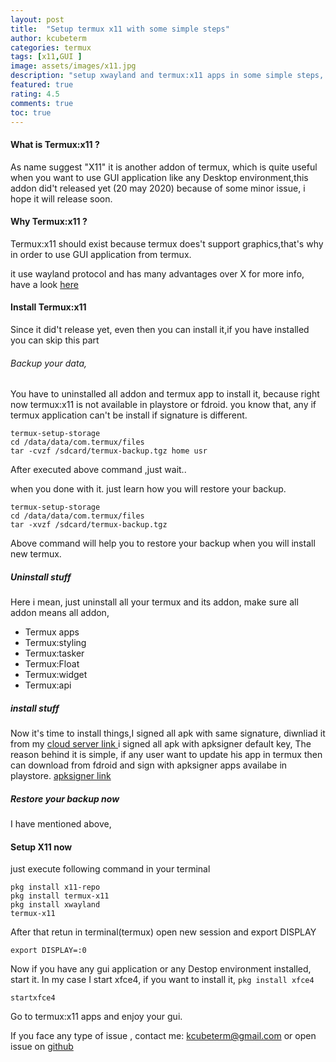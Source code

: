 ```yaml
---
layout: post
title:  "Setup termux x11 with some simple steps"
author: kcubeterm
categories: termux
tags: [x11,GUI ]
image: assets/images/x11.jpg
description: "setup xwayland and termux:x11 apps in some simple steps, and install termux x11 before release , termux x11 is addon of termux."
featured: true
rating: 4.5
comments: true
toc: true
---
```

#### What is Termux:x11 ?
As name suggest "X11" it is another addon of termux, which is quite useful when you want to use GUI application like any Desktop environment,this addon did't released yet (20 may 2020) because of some minor issue, i hope it will release soon.


#### Why Termux:x11 ?
Termux:x11 should exist because termux does't support graphics,that's why  in order to use GUI application from termux.


it use wayland protocol and has many advantages over X
for more info, have a look [here](https://askubuntu.com/questions/11537/why-is-wayland-better)

#### Install Termux:x11
Since it did't release yet, even then you can install it,if you have installed you can skip this part


###### Backup your data,
You have to uninstalled all addon and termux app to install it, because right now termux:x11 is not available in playstore or fdroid.
you know that, any if termux application can't be install if signature is different.

```
termux-setup-storage
cd /data/data/com.termux/files
tar -cvzf /sdcard/termux-backup.tgz home usr
```

After executed above command ,just wait..

when you done with it. just learn how you will restore your backup.
```
termux-setup-storage
cd /data/data/com.termux/files
tar -xvzf /sdcard/termux-backup.tgz

```

Above command will help you to restore your backup when you will install new termux.


##### Uninstall stuff
Here i mean, just uninstall all your termux and its addon, make sure all addon means all addon,
* Termux apps
* Termux:styling
* Termux:tasker
* Termux:Float
* Termux:widget
* Termux:api

##### install stuff
Now it's time to install things,I signed all apk with same signature, diwnliad it from my [cloud server link ](https://mega.nz/folder/7dggHIKJ#nXq5Gs9BJLdqn4kRmgTkpA)
i signed all apk with apksigner default key, The reason behind it is simple, if any user want to update his app in termux then can download from fdroid and sign with apksigner apps availabe in playstore.
[apksigner link](https://play.google.com/store/apps/details?id=com.haibison.apksigner)



##### Restore your backup now
I have mentioned above,
#### Setup X11 now
just execute following command in your terminal
```
pkg install x11-repo
pkg install termux-x11
pkg install xwayland
termux-x11
```
After that retun in terminal(termux)
open new session and export DISPLAY

```
export DISPLAY=:0
```
Now if you have any gui application or any Destop environment installed, 
start it. In my case I start xfce4, if you want to install it, `pkg install xfce4`
```
startxfce4
```
Go to termux:x11 apps and enjoy your gui.

If you face any type of issue , contact me: kcubeterm@gmail.com or open issue on [github](https://github.com/termux/termux-x11/issues)



